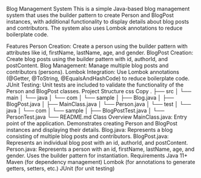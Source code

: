 Blog Management System
This is a simple Java-based blog management system that uses the builder pattern to create Person and BlogPost instances, with additional functionality to display details about blog posts and contributors. The system also uses Lombok annotations to reduce boilerplate code.

Features
Person Creation: Create a person using the builder pattern with attributes like id, firstName, lastName, age, and gender.
BlogPost Creation: Create blog posts using the builder pattern with id, authorId, and postContent.
Blog Management: Manage multiple blog posts and contributors (persons).
Lombok Integration: Use Lombok annotations (@Getter, @ToString, @EqualsAndHashCode) to reduce boilerplate code.
JUnit Testing: Unit tests are included to validate the functionality of the Person and BlogPost classes.
Project Structure
css
Copy
.
├── src
│   └── main
│       └── java
│           └── com
│               └── sample
│                   ├── Blog.java
│                   ├── BlogPost.java
│                   ├── MainClass.java
│                   └── Person.java
│   └── test
│       └── java
│           └── com
│               └── sample
│                   ├── BlogPostTest.java
│                   └── PersonTest.java
└── README.md
Class Overview
MainClass.java: Entry point of the application. Demonstrates creating Person and BlogPost instances and displaying their details.
Blog.java: Represents a blog consisting of multiple blog posts and contributors.
BlogPost.java: Represents an individual blog post with an id, authorId, and postContent.
Person.java: Represents a person with an id, firstName, lastName, age, and gender. Uses the builder pattern for instantiation.
Requirements
Java 11+
Maven (for dependency management)
Lombok (for annotations to generate getters, setters, etc.)
JUnit (for unit testing)